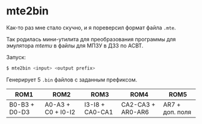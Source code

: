 # mte2bin

Как-то раз мне стало скучно, и я пореверсил формат файла `.mte`.

Так родилась мини-утилита для преобразования программы для эмулятора _mtemu_ в файлы
для МПЗУ в ДЗ3 по АСВТ.

Запуск:
```bash
$ mte2bin <input> <output prefix>
```

Генерирует 5 `.bin` файлов с заданным префиксом.

|      ROM1    |         ROM2       |       ROM3      |        ROM4       |       ROM5      |
|--------------|--------------------|-----------------|-------------------|-----------------|
|B0-B3 + D0-D3 | A0-A3 + C0 + I0-I2 | I3-I8 + CA0-CA1 | CA2-CA3 + AR0-AR6 | AR7 + доп. поля |
